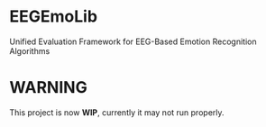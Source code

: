 # EEGEmoLib

Unified Evaluation Framework for EEG-Based Emotion Recognition Algorithms

# WARNING

This project is now **WIP**, currently it may not run properly. 
